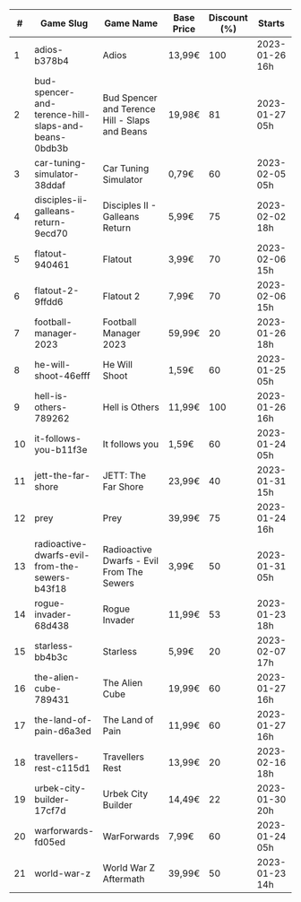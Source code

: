 |#|Game Slug|Game Name|Base Price|Discount (%)|Starts|Ends|
|---|---|---|---|---|---|---|
|1|adios-b378b4|Adios|13,99€|100|2023-01-26 16h|2023-02-02 16h|
|2|bud-spencer-and-terence-hill-slaps-and-beans-0bdb3b|Bud Spencer and Terence Hill - Slaps and Beans|19,98€|81|2023-01-27 05h|2023-02-12 05h|
|3|car-tuning-simulator-38ddaf|Car Tuning Simulator|0,79€|60|2023-02-05 05h|2023-02-24 05h|
|4|disciples-ii-galleans-return-9ecd70|Disciples II - Galleans Return|5,99€|75|2023-02-02 18h|2023-02-16 18h|
|5|flatout-940461|Flatout|3,99€|70|2023-02-06 15h|2023-02-20 15h|
|6|flatout-2-9ffdd6|Flatout 2|7,99€|70|2023-02-06 15h|2023-02-20 15h|
|7|football-manager-2023|Football Manager 2023|59,99€|20|2023-01-26 18h|2023-02-02 18h|
|8|he-will-shoot-46efff|He Will Shoot|1,59€|60|2023-01-25 05h|2023-02-08 05h|
|9|hell-is-others-789262|Hell is Others|11,99€|100|2023-01-26 16h|2023-02-02 16h|
|10|it-follows-you-b11f3e|It follows you|1,59€|60|2023-01-24 05h|2023-02-08 05h|
|11|jett-the-far-shore|JETT: The Far Shore|23,99€|40|2023-01-31 15h|2023-02-14 15h|
|12|prey|Prey|39,99€|75|2023-01-24 16h|2023-01-31 16h|
|13|radioactive-dwarfs-evil-from-the-sewers-b43f18|Radioactive Dwarfs - Evil From The Sewers|3,99€|50|2023-01-31 05h|2023-02-07 05h|
|14|rogue-invader-68d438|Rogue Invader|11,99€|53|2023-01-23 18h|2023-02-14 18h|
|15|starless-bb4b3c|Starless|5,99€|20|2023-02-07 17h|2023-02-14 17h|
|16|the-alien-cube-789431|The Alien Cube|19,99€|60|2023-01-27 16h|2023-01-29 16h|
|17|the-land-of-pain-d6a3ed|The Land of Pain|11,99€|60|2023-01-27 16h|2023-01-29 16h|
|18|travellers-rest-c115d1|Travellers Rest|13,99€|20|2023-02-16 18h|2023-02-27 18h|
|19|urbek-city-builder-17cf7d|Urbek City Builder|14,49€|22|2023-01-30 20h|2023-02-13 20h|
|20|warforwards-fd05ed|WarForwards|7,99€|60|2023-01-24 05h|2023-01-31 05h|
|21|world-war-z|World War Z Aftermath|39,99€|50|2023-01-23 14h|2023-01-30 01h|
